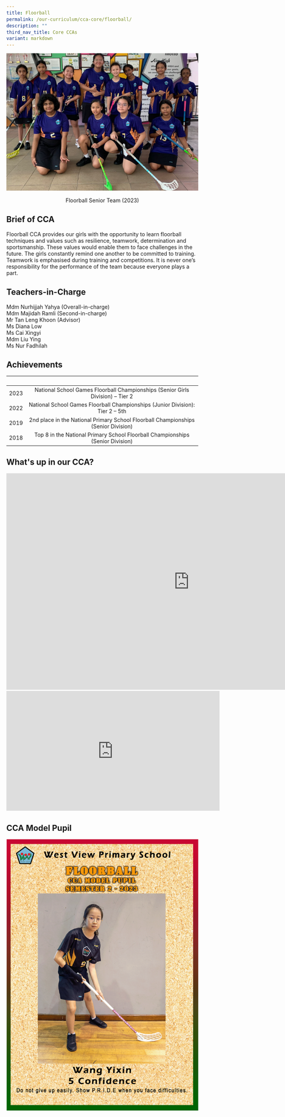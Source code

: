 ```yaml
---
title: Floorball
permalink: /our-curriculum/cca-core/floorball/
description: ""
third_nav_title: Core CCAs
variant: markdown
---
```

![](/images/Core%20CCAs/floorball_senior_team_2023.PNG)
 
<p style="text-align:center;">Floorball Senior Team (2023)
</p>

Brief of CCA
------------

Floorball CCA provides our girls with the opportunity to learn floorball techniques and values such as resilience, teamwork, determination and sportsmanship. These values would enable them to face challenges in the future. The girls constantly remind one another to be committed to training. Teamwork is emphasised during training and competitions. It is never one’s responsibility for the performance of the team because everyone plays a part.

Teachers-in-Charge
------------------

Mdm Nurhijjah Yahya (Overall-in-charge)<br>
Mdm Majidah Ramli (Second-in-charge)<br>
Mr Tan Leng Khoon (Advisor)<br>
Ms Diana Low<br>
Ms Cai Xingyi<br>
Mdm Liu Ying<br>
Ms Nur Fadhilah<br>

Achievements
------------

|&nbsp;|&nbsp;|
|:---:|:---:|
|2023|National School Games Floorball Championships (Senior Girls Division) – Tier 2|
|2022|National School Games Floorball Championships (Junior Division): Tier 2 – 5th|
|2019|2nd place in the National Primary School Floorball Championships (Senior Division)|
|2018|Top 8 in the National Primary School Floorball Championships (Senior Division)|

What's up in our CCA?
---------------------

<iframe allowfullscreen="true" height="569" width="960" frameborder="0" src="https://docs.google.com/presentation/d/e/2PACX-1vSw1YWWh4a6wXv7VPBxRk-G0ZGPS4KKj0RnJGKN9UYiWtpCwDY_VqJQvmXGZosAGu3KmqVwOUbacUJ-/embed?start=false&amp;loop=true&amp;delayms=3000"></iframe>
<br>
<iframe allowfullscreen="" allow="accelerometer; autoplay; clipboard-write; encrypted-media; gyroscope; picture-in-picture; web-share" frameborder="0" title="YouTube video player" src="https://www.youtube.com/embed/Fbslib-8i9c" height="315" width="560"></iframe>

CCA Model Pupil
---------------

![floorball](/images/Core%20CCAs/floorball.png)